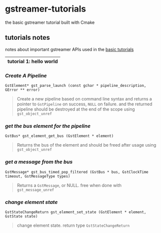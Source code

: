 # gstreamer-tutorials

the basic gstreamer tutorial built with Cmake

## tutorials notes

notes about important gstreamer APIs used in the [basic tutorials](https://gstreamer.freedesktop.org/documentation/tutorials/basic/index.html?gi-language=c)

| **tutorial 1: hello world** |
| - |

### _Create A Pipeline_
```
GstElement* gst_parse_launch (const gchar * pipeline_description, GError ** error)
```
> Create a new pipeline based on command line syntax and returns a pointer to `GstPipeline` on success, `NULL` on failure. and the returned pipeline should be destroyed at the end of the scope using `gst_object_unref`  

### _get the bus element for the pipeline_
```
GstBus* gst_element_get_bus (GstElement * element)
```
> Returns the bus of the element and should be freed after usage using `gst_object_unref`

### _get a message from the bus_
```
GstMessage* gst_bus_timed_pop_filtered (GstBus * bus, GstClockTime timeout, GstMessageType types)
```
> Returns a `GstMessage`, or NULL. free when done with `gst_message_unref`

### _change element state_
```
GstStateChangeReturn gst_element_set_state (GstElement * element, GstState state)
```
> change element state. return type `GstStateChangeReturn`
